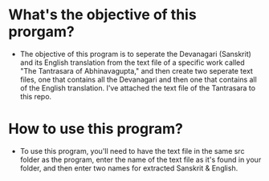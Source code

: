 # What's the objective of this prorgam?

   - The objective of this program is to seperate the Devanagari (Sanskrit) and its English
   translation from the text file of a specific work called "The Tantrasara of Abhinavagupta,"
   and then create two seperate text files, one that contains all the Devanagari and then one
   that contains all of the English translation. I've attached the text file of the Tantrasara
   to this repo.

# How to use this program?
   
   - To use this program, you'll need to have the text file in the same src folder as the program,
   enter the name of the text file as it's found in your folder, and then enter two names for extracted
   Sanskrit & English.


